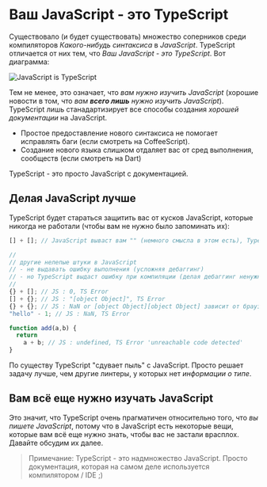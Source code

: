 # Ваш JavaScript - это TypeScript

Существовало (и будет существовать) множество соперников среди компиляторов *Какого-нибудь синтаксиса* в *JavaScript*. TypeScript отличается от них тем, что *Ваш JavaScript - это TypeScript*. Вот диаграмма:

![JavaScript is TypeScript](https://raw.githubusercontent.com/basarat/typescript-book/master/images/venn.png)

Тем не менее, это означает, что *вам нужно изучить JavaScript* (хорошие новости в том, что *вам **всего лишь** нужно изучить JavaScript*). TypeScript лишь станадартизирует все способы создания *хорошей документации* на JavaScript.

* Простое предоставление нового синтаксиса не помогает исправлять баги (если смотреть на CoffeeScript).
* Создание нового языка слишком отдаляет вас от сред выполнения, сообществ (если смотреть на Dart)

TypeScript - это просто JavaScript с документацией.

## Делая JavaScript лучше

TypeScript будет стараться защитить вас от кусков JavaScript, которые никогда не работали (чтобы вам не нужно было запоминать их):

```ts
[] + []; // JavaScript вываст вам "" (немного смысла в этом есть), TypeScript выдаст ошибку

//
// другие нелепые штуки в JavaScript
// - не выдавать ошибку выполнения (усложняя дебаггинг)
// - но TypeScript выдаст ошибку при компиляции (делая дебаггинг ненужным)
//
{} + []; // JS : 0, TS Error
[] + {}; // JS : "[object Object]", TS Error
{} + {}; // JS : NaN or [object Object][object Object] зависит от браузера, TS Error
"hello" - 1; // JS : NaN, TS Error

function add(a,b) {
  return
    a + b; // JS : undefined, TS Error 'unreachable code detected'
}
```

По существу TypeScript "сдувает пыль" с JavaScript. Просто решает задачу лучше, чем другие линтеры, у которых нет *информации о типе*.

## Вам всё еще нужно изучать JavaScript

Это значит, что TypeScript очень прагматичен относительно того, что *вы пишете JavaScript*, потому что в JavaScript есть некоторые вещи, которые вам всё еще нужно знать, чтобы вас не застали врасплох. Давайте обсудим их далее.

> Примечание: TypeScript - это надмножество JavaScript. Просто документация, которая на самом деле используется компилятором / IDE ;)
